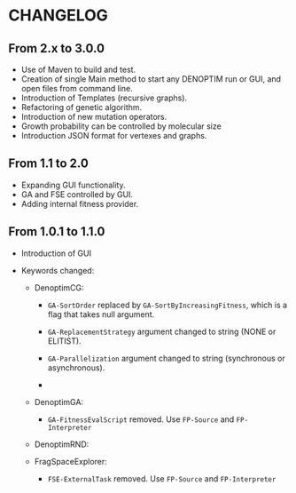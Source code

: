 # CHANGELOG

## From 2.x to 3.0.0
* Use of Maven to build and test.
* Creation of single Main method to start any DENOPTIM run or GUI, and open files from command line.
* Introduction of Templates (recursive graphs).
* Refactoring of genetic algorithm.
* Introduction of new mutation operators.
* Growth probability can be controlled by molecular size
* Introduction JSON format for vertexes and graphs.

## From 1.1 to 2.0
* Expanding GUI functionality.
* GA and FSE controlled by GUI.
* Adding internal fitness provider.

## From 1.0.1 to 1.1.0
* Introduction of GUI

* Keywords changed:

  * DenoptimCG:

    * <code>GA-SortOrder</code> replaced by <code>GA-SortByIncreasingFitness</code>, which is a flag that takes null argument.

    * <code>GA-ReplacementStrategy</code> argument changed to string (NONE or ELITIST).

    * <code>GA-Parallelization</code> argument changed to string (synchronous or asynchronous).

    *

  * DenoptimGA:

    * <code>GA-FitnessEvalScript</code> removed. Use <code>FP-Source</code> and <code>FP-Interpreter</code>

  * DenoptimRND: 

  * FragSpaceExplorer:

    * <code>FSE-ExternalTask</code> removed. Use <code>FP-Source</code> and <code>FP-Interpreter</code>


